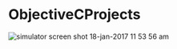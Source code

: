 # ObjectiveCProjects

![simulator screen shot 18-jan-2017 11 53 56 am](https://cloud.githubusercontent.com/assets/25193183/22053158/e60f0994-dd74-11e6-97e4-aea73bc8765a.png)

